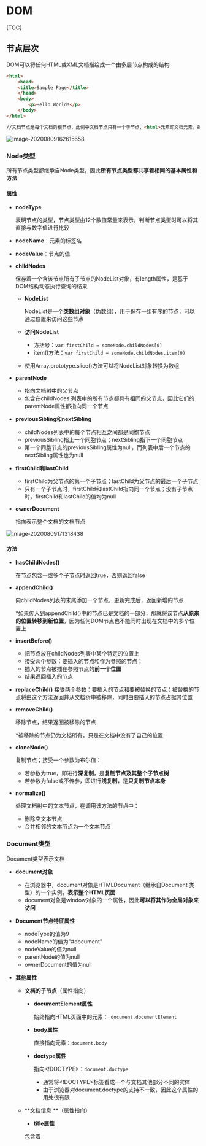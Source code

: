 # DOM

[TOC]

## 节点层次

DOM可以将任何HTML或XML文档描绘成一个由多层节点构成的结构

```html
<html>     
    <head>         
    <title>Sample Page</title>    
    </head>     
    <body>         
        <p>Hello World!</p>     
    </body> 
</html> 

//文档节点是每个文档的根节点，此例中文档节点只有一个子节点，<html>元素即文档元素。每个文档只能有一个文档元素。在HTML页面中，文档元素始终都是<html>元素
```

![image-20200809162615658](C:\Users\aa\AppData\Roaming\Typora\typora-user-images\image-20200809162615658.png)



### Node类型

所有节点类型都继承自Node类型，因此**所有节点类型都共享着相同的基本属性和方法**

#### 属性

- **nodeType**

  表明节点的类型，节点类型由12个数值常量来表示，判断节点类型时可以将其直接与数字值进行比较

- **nodeName**：元素的标签名

- **nodeValue**：节点的值

- **childNodes**

  保存着一个含该节点所有子节点的NodeList对象，有length属性，是基于DOM结构动态执行查询的结果

  - **NodeList**

    NodeList是一个**类数组对象**（伪数组），用于保存一组有序的节点，可以通过位置来访问这些节点

  - **访问NodeList**

    - 方括号：`var firstChild = someNode.childNodes[0]`
    - item()方法：`var firstChild = someNode.childNodes.item(0)`

  - 使用Array.prototype.slice()方法可以将NodeList对象转换为数组

- **parentNode**

  - 指向文档树中的父节点
  - 包含在childNodes 列表中的所有节点都具有相同的父节点，因此它们的parentNode属性都指向同一个节点

- **previousSibling和nextSibling**

  - childNodes列表中的每个节点相互之间都是同胞节点
  - previousSibling指上一个同胞节点；nextSibling指下一个同胞节点
  - 第一个同胞节点的previousSibling属性为null，而列表中后一个节点的nextSibling属性也为null

- **firstChild和lastChild**

  - firstChild为父节点的第一个子节点；lastChild为父节点的最后一个子节点
  - 只有一个子节点时，firstChild和lastChild指向同一个节点；没有子节点时，firstChild和lastChild的值均为null

- **ownerDocument**

  指向表示整个文档的文档节点

![image-20200809171318438](C:\Users\aa\AppData\Roaming\Typora\typora-user-images\image-20200809171318438.png)



#### 方法

- **hasChildNodes()**

  在节点包含一或多个子节点时返回true，否则返回false

- **appendChild()**

  向childNodes列表的末尾添加一个节点，更新完成后，返回新增的节点

  *如果传入到appendChild()中的节点已是文档的一部分，那就将该节点**从原来的位置转移到新位置**，因为任何DOM节点也不能同时出现在文档中的多个位置上

- **insertBefore()**

  - 把节点放在childNodes列表中某个特定的位置上
  - 接受两个参数：要插入的节点和作为参照的节点；
  - 插入的节点被插在参照节点的**前一个位置**
  - 结果返回插入的节点

- **replaceChild()**
  接受两个参数：要插入的节点和要被替换的节点；被替换的节点将由这个方法返回并从文档树中被移除，同时由要插入的节点占据其位置

- **removeChild()**

  移除节点，结果返回被移除的节点

  *被移除的节点仍为文档所有，只是在文档中没有了自己的位置

- **cloneNode()**

  复制节点；接受一个参数为布尔值：

  - 若参数为true，即进行**深复制**，是**复制节点及其整个子节点树**
  - 若参数为false或不传参，即进行**浅复制**，是**只复制节点本身**

- **normalize()**

  处理文档树中的文本节点，在调用该方法的节点中：

  - 删除空文本节点
  - 合并相邻的文本节点为一个文本节点



### Document类型

Document类型表示文档

- **document对象**

  - 在浏览器中，document对象是HTMLDocument（继承自Document 类型）的一个实例，**表示整个HTML页面**
  - document对象是window对象的一个属性，因此**可以将其作为全局对象来访问**

- **Document节点特征属性**

  - nodeType的值为9
  - nodeName的值为"#document"
  - nodeValue的值为null
  - parentNode的值为null
  - ownerDocument的值为null

- **其他属性**

  - **文档的子节点**（属性指向）

    - **documentElement属性**

      始终指向HTML页面中的<html>元素：` document.documentElement`

    - **body属性**

      直接指向<body>元素：`document.body`

    - **doctype属性**

      指向<!DOCTYPE>：`document.doctype`

      - 通常将<!DOCTYPE>标签看成一个与文档其他部分不同的实体
      - 由于浏览器对document.doctype的支持不一致，因此这个属性的用处很有限

  - **文档信息 **（属性指向）

    -  **title属性**

      包含着 <title>元素中的文本，即显示在浏览器窗口的标题栏或标签页上的文本：` document.title`

      *修改title属性的值不会改变<title> 元素

    -  **URL属性**

      包含页面完整的URL（即地址栏中显示的 URL）。不可以设置

    - **domain属性**

      包含页面的域名

      - URL与domain属性是相互关联的。

        eg：document.URL等于http://www.wrox.com/WileyCDA/，则document.domain等于www.wrox.com 

      - 可以设置，但有限制：

        - 不能将这个属性设置为URL中不包含的域

        - 如果域名一开始是“松散的”（loose），那么不能将它再设 置为“紧绷的”（tight）

          eg：将document.domain设置为"wrox.com"之后，就不能再设置为"p2p.wrox.com"

    - **referrer属性**

      保存着链接到当前页面的那个页面的URL。在没有来源页面的情况下，referrer属性中可能会包含空字符串。不可以设置

- **方法**

  - **getElementById()**

    根据ID名查找元素并返回，没找到则返回null。只返回文档中第一次出现的元素

  - **getElementsByTagName()**

    根据标签名查找元素，返回一个**HTMLCollection对象**，作为动态集合。 `document.getElementsByTagName("*")`指取得文档中所有元素

    **HTMLCollection对象**：

    - 和NodeList类似
    - 有length属性
    - 可以用方括号和item()访问
    - 有**namedItem()方法**，通过元素的name特性取得集合中的项

  - **getElementsByClassName()**

    通过class类名查找元素，与getElementsByTagName()类似

  - **getElementsByName()**

    通过name特性查找元素，与getElementsByTagName()类似

  *这些查找元素的方法也可以在Element元素上调用

- **特殊集合**

  - document.anchors，包含文档中所有带 name 特性的<a>元素
  - document.forms，包含文档中所有的<form>元素
  - document.images，包含文档中所有的<img>元素
  - document.links，包含文档中所有带href特性的<a>元素

  *这些集合都是HTMLCollection对象

- **文档写入**

  - **write()**

    将文本写入到输出流中，原样写入

  - **writeln()**

    将文本写入到输出流中，会在字符串的末尾添加一个换行符（\n）

  - **open()**

    打开网页输出流

  - **close()**

    关闭网页输出流

  



### Element类型

HTMLElement类型直接继承自Element并添加了一些属性，所有 HTML元素都是由 HTMLElement 或者其更具体的子类型来表示的

- **特征属性**

  - nodeType的值为1
  - nodeName的值为元素的标签名（Element也可以使用tagName属性访问标签名
  - nodeValue的值为null
  - parentNode可能是Document或Element

- **特性**

  - **标准特性**

    - **id**，元素在文档中的唯一标识符
    -  **title**，有关元素的附加说明信息，一般通过工具提示条显示出来
    -  **lang**，元素内容的语言代码，很少使用
    - **dir**，语言的方向，值为"ltr"（left-to-right，从左至右）或"rtl"（right-to-left，从右至左） ， 也很少使用
    - **className**，类名（class在js中是保留字

  - **自定义特性**（HTML5规范）

    HTML5中新增dataset(数据集)(对象)属性，用来存放自定义属性，自定义格式必须为：**data-属性名**，获取自定义属性方法即：元素.dataset.属性名

  - **特性方法**

    - **getAttribute()**

      取得特性，也可以取得自定义特性，取得的是**字符串**，取不到则返回null

    - **setAttribute()**

      设置特性，设置的特性名会被统一转换为**小写**形式

    - **removeAttribute()**

      删除特性，只能删除非标准特性，标准特性一旦被设置就无法删除

  - **特性与属性**

    - 所有特性都是属性，但给DOM元素添加的自定义属性不会自动成为元素特性
    - 有两个特性用属性访问和用getAttribute()得到结果不同：
      - style特性，属性访问返回一个对象，getAttribute()访问返回CSS文本
      - onclick特性，属性访问返回一个函数，getAttribute()访问返回相应代码字符串

- **attributes 属性 **

  - Element 类型是使用attributes属性的唯一一个 DOM节点类型

  - attributes 属性中包含一个NamedNodeMap，是一个动态集合，元素的每一个特性都由一个Attr 节点表示，每个节点都保存在NamedNodeMap对象中

  - **NamedNodeMap对象方法**

    - getNamedItem(name)：返回nodeName属性等于name的节点
    - removeNamedItem(name)：从列表中移除nodeName属性等于name的节点，与 removeAttribute()方法的效果相同，唯一区别是removeNamedItem()返回表示被删除特性的 Attr节点
    - setNamedItem(node)：向列表中添加节点，以节点的nodeName属性为索引
    - item(pos)：返回位于数字pos位置处的节点

    *这些方法不方便，不常用

- **创建元素**

  document.createElement()方法，标签名在HTML中不分大小写



### Text类型

- **特征属性**

  -  nodeType的值为3
  - nodeName的值为"#text"
  - nodeValue的值为节点所包含的文本
  - parentNode是一个 Element
  - 不支持（没有）子节点
  - 还有一个length属性，保存着节点中的字符数目

- **操作节点方法**

  - appendData(text)：将text添加到节点的末尾
  - deleteData(offset, count)：从offset指定的位置开始删除count个字符
  - insertData(offset, text)：在offset指定的位置插入text
  - replaceData(offset, count, text)：用text替换从offset指定的位置开始到offset+count为止处的文本
  - splitText(offset)：从offset指定的位置将当前文本节点分成两个文本节点
  - substringData(offset, count)：提取从 offset 指定的位置开始到offset+count为止处的字符串

- **方法**

  - **document.createTextNode()**

    创建文本节点

  - **normalize()**

    规范化文本节点，删除空白节点，合并相邻文本节点（如果两个文本节点是相邻的同胞节点，那么这两个节点中的文本就会连起来显示，中间不会有空格

  - **splitText()**

    分割文本节点，将一个文本节 点分成两个文本节点，接收一个参数表示分割位置。原来的文本节点将包含从开始到指定位置之前的内容，新文本节点将包含剩下的文本。这个方法会返回的新文本节点与原节点的parentNode相同



### Comment类型

注释在DOM中是通过Comment类型来表示的。Comment类型与Text类型继承自相同的基类，因此它拥有除splitText()之外的所有字符串操作方法

- **特征属性**

  - nodeType的值为8
  - nodeName的值为"#comment"
  - nodeValue的值是注释的内容
  - parentNode可能是Document或Element
  - 不支持（没有）子节点

- **创建注释节点**

   document.createComment()，不常用



### CDATASection类型

CDATASection类型只针对基于XML的文档，表示的是CDATA区域。CDATASection 类型继承自 Text 类型，因此拥有除 splitText()之外的所有字符串操作方法

- **特征属性**

  - nodeType的值为4
  - nodeName的值为"#cdata-section"
  -  nodeValue的值是CDATA区域中的内容
  - parentNode可能是Document或Element
  - 不支持（没有）子节点

- **创建CDATA区域**

  document.createCDataSection()



### DocumentType类型

DocumentType类型在Web浏览器中并不常用，仅有Firefox、Safari、Chrome 4.0和Opera支持它。Document-Type 包含着与文档的doctype有关的所有信息

*DocumentType对象不能动态创建，而只能通过解析文档代码的方式来创建

- **特征属性**
  - nodeType的值为10
  - nodeName的值为doctype的名称
  - nodeValue的值为null
  - parentNode是Document
  - 不支持（没有）子节点
- **其他属性**
  - **name**：文档类型的名称
  - **entities**：由文档类型描述的**实体**的NamedNodeMap对象
  - **notations**：由文档类型描述的**符号**的NamedNodeMap对象



### DocumentFragment类型

文档片段，可以包含和控制节点。不能把文档片段直接添加到文档中，但可以将它作为一个“仓库”来使用，即可以在里面保存将来可能会添加到文档中的节点。添加到文档片段的节点不属于文档树，文档片段本身也不是文档树的一部分

- **特征属性**

  - nodeType的值为11
  - nodeName的值为"#document-fragment"
  - nodeValue的值为null
  - parentNode的值为null

- **创建片段**

  document.createDocumentFragment()

*插入节点浏览器会进行文档树重绘，多次插入则多次重绘，这样性能会下降。可以将要插入的节点都存入文档片段中再一起插入

*但IE浏览器使用此功能性能反而可能下降



### Attr类型

元素的特性在DOM中以Attr类型来表示，特性就是存在于元素的 attributes 属性中的节点

*特性不是文档树的一部分

- **特征属性**

  - nodeType的值为 2
  - nodeName的值是特性的名称
  -  nodeValue的值是特性的值
  - parentNode的值为 null
  - 在HTML中不支持（没有）子节点；在XML中子节点可以是Text或EntityReference

- **其他属性**

  - **name**：特性名称
  - **value**：特性值
  - **specified**：布尔值，用以区别特性是在代码中指定的还是默认的

- **创建节点**

  document.createAttribute()

*不建议直接访问特性节点



## 操作技术

### 动态脚本

- **两种方法**：

  - **插入外部文件**：

    ```javascript
    var script = document.createElement("script"); 
    script.type = "text/javascript";
    ```

    *动态加载的外部 JavaScript文件能够立即运行

  - **直接插入 JS代码**

    ```JavaScript
    var script = document.createElement("script"); 
    script.type = "text/javascript"; 
    var code = "function sayHi(){alert('hi');}"; 
    try {     
        script.appendChild(document.createTextNode(code));  //IE不支持
    } catch (ex){     
        script.text = "code";  //Safari 3.0之前的版本不支持
    } 
    document.body.appendChild(script); 
    ```

    **缺点**：

    - try-catch语句会破坏作用域，性能下降
    - 执行代码时解析器内部调用了eval()方法，性能下降



### 动态样式

- **两种方法**

  - **外部文件**

    ```javascript
    var link = document.createElement("link"); 
    link.rel = "stylesheet"; 
    link.type = "text/css"; 
    link.href = "style.css"; 
    var head = document.getElementsByTagName("head")[0]; 
    head.appendChild(link); 
    ```

  - **直接插入CSS代码**

    ```JavaScript
    var style = document.createElement("style"); 
    style.type = "text/css"; 
    try{     
        //IE不支持
        style.appendChild(document.createTextNode("body{background-color:red}")); 
    } catch (ex){    
        style.styleSheet.cssText = "body{background-color:red}";  
    } 
    var head = document.getElementsByTagName("head")[0]; 
    head.appendChild(style);
    
    //与动态加载JS脚本同理
    ```

    



### 操作表格

为了方便构建表格，HTML DOM为<table>、<tbody> 和<tr>元素添加了一些属性和方法：

- **<table>**
  - **属性**
    - caption：保存着对<caption>元素（如果有）的指针
    - tBodies：是一个<tbody>元素的 HTMLCollection
    - tFoot：保存着对<tfoot>元素（如果有）的指针
    - tHead：保存着对<thead>元素（如果有）的指针
    - rows：是一个表格中所有行的 HTMLCollection。 
  - **方法**
    - createTHead()：创建<thead>元素，将其放到表格中，返回引用
    - createTFoot()：创建<tfoot>元素，将其放到表格中，返回引用
    - createCaption()：创建<caption>元素，将其放到表格中，返回引用
    -  deleteTHead()：删除<thead>元素
    - deleteTFoot()：删除<tfoot>元素
    - deleteCaption()：删除<caption>元素
    - deleteRow(pos)：删除指定位置的行
    - insertRow(pos)：向 rows 集合中的指定位置插入一行。
- **<tbody>**
  - **属性**
    - rows：保存着<tbody>元素中行的 HTMLCollection
  - **方法**
    - deleteRow(pos)：删除指定位置的行
    - insertRow(pos)：向 rows 集合中的指定位置插入一行，返回对新插入行的引用
- **<tr>**
  - **属性**
    - cells：保存着<tr>元素中单元格的 HTMLCollection
  - **方法**
    - deleteCell(pos)：删除指定位置的单元格
    - insertCell(pos)：向 cells 集合中的指定位置插入一个单元格，返回对新插入单元格的引用

eg：

```JavaScript
//创建 table 
var table = document.createElement("table"); 
table.border = 1; table.width = "100%"; 
 
//创建 tbody 
var tbody = document.createElement("tbody"); 
table.appendChild(tbody); 
 
//创建第一行 
tbody.insertRow(0); 
tbody.rows[0].insertCell(0); 
tbody.rows[0].cells[0].appendChild(document.createTextNode("Cell 1,1")); 
tbody.rows[0].insertCell(1); 
tbody.rows[0].cells[1].appendChild(document.createTextNode("Cell 2,1")); 
 
//创建第二行 
tbody.insertRow(1); 
tbody.rows[1].insertCell(0); 
tbody.rows[1].cells[0].appendChild(document.createTextNode("Cell 1,2")); 
tbody.rows[1].insertCell(1); 
tbody.rows[1].cells[1].appendChild(document.createTextNode("Cell 2,2")); 
 
//将表格添加到文档主体中 
document.body.appendChild(table);
```



### NodeList

所有NodeList对象都是在访问DOM文档时实时运行的查询，是动态的

```JavaScript
var divs = document.getElementsByTagName("div"),     
    i,      
    div; 
 
for (i=0; i < divs.length; i++){     
    div = document.createElement("div");     
    document.body.appendChild(div); 
} 

//此代码会无限循环
```

